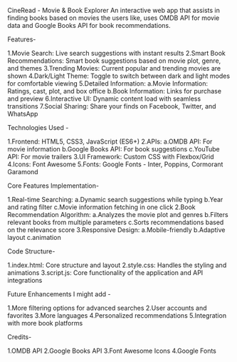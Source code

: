 CineRead - Movie & Book Explorer
An interactive web app that assists in finding books based on movies the users like, uses OMDB API for movie data and Google Books API for book recommendations.

Features-

1.Movie Search: Live search suggestions with instant results
2.Smart Book Recommendations: Smart book suggestions based on movie plot, genre, and themes
3.Trending Movies: Current popular and trending movies are shown
4.Dark/Light Theme: Toggle to switch between dark and light modes for comfortable viewing
5.Detailed Information:
    a.Movie Information: Ratings, cast, plot, and box office
    b.Book Information: Links for purchase and preview
6.Interactive UI: Dynamic content load with seamless transitions
7.Social Sharing: Share your finds on Facebook, Twitter, and WhatsApp

Technologies Used - 

1.Frontend: HTML5, CSS3, JavaScript (ES6+)
2.APIs:
    a.OMDB API: For movie information
    b.Google Books API: For book suggestions
    c.YouTube API: For movie trailers
3.UI Framework: Custom CSS with Flexbox/Grid
4.Icons: Font Awesome
5.Fonts: Google Fonts - Inter, Poppins, Cormorant Garamond

Core Features Implementation-

1.Real-time Searching:
    a.Dynamic search suggestions while typing
    b.Year and rating filter
    c.Movie information fetching in one click
2.Book Recommendation Algorithm:
    a.Analyzes the movie plot and genres
    b.Filters relevant books from multiple parameters
    c.Sorts recommendations based on the relevance score
3.Responsive Design:
    a.Mobile-friendly
    b.Adaptive layout
    c.animation

Code Structure-

1.index.html: Core structure and layout
2.style.css: Handles the styling and animations
3.script.js: Core functionality of the application and API integrations

Future Enhancements I might add -

1.More filtering options for advanced searches
2.User accounts and favorites
3.More languages
4.Personalized recommendations
5.Integration with more book platforms

Credits-

1.OMDB API
2.Google Books API
3.Font Awesome Icons
4.Google Fonts
